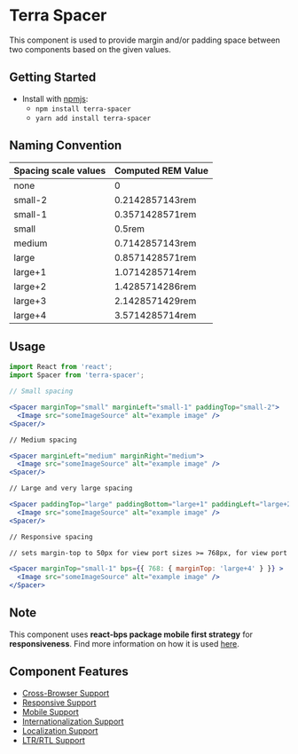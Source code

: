 # Terra Spacer

This component is used to provide margin and/or padding space between two components based on the given values.

## Getting Started

- Install with [npmjs](https://www.npmjs.com):
  - `npm install terra-spacer`
  - `yarn add install terra-spacer`

## Naming Convention

| Spacing scale values   | Computed REM Value |
| --------------------   | ------------------ |
| none                   | 0                 |
| small-2                | 0.2142857143rem   |
| small-1                | 0.3571428571rem   |
| small                  | 0.5rem            |
| medium                 | 0.7142857143rem   |
| large                  | 0.8571428571rem   |
| large+1                | 1.0714285714rem   |
| large+2                | 1.4285714286rem   |
| large+3                | 2.1428571429rem   |
| large+4                | 3.5714285714rem   |

## Usage

```jsx
import React from 'react';
import Spacer from 'terra-spacer';

// Small spacing

<Spacer marginTop="small" marginLeft="small-1" paddingTop="small-2">
  <Image src="someImageSource" alt="example image" />
<Spacer/>

// Medium spacing

<Spacer marginLeft="medium" marginRight="medium">
  <Image src="someImageSource" alt="example image" />
<Spacer/>

// Large and very large spacing

<Spacer paddingTop="large" paddingBottom="large+1" paddingLeft="large+2" marginLeft="large+4" marginRight="large+3">
  <Image src="someImageSource" alt="example image" />
<Spacer/>

// Responsive spacing

// sets margin-top to 50px for view port sizes >= 768px, for view port sizes < 768px sets margin-top to 5px

<Spacer marginTop="small-1" bps={{ 768: { marginTop: 'large+4' } }} >
  <Image src="someImageSource" alt="example image" />
</Spacer>
```

## Note

This component uses **react-bps package mobile first strategy** for **responsiveness**. Find more information on how it is used [here](https://www.npmjs.com/package/react-bps).


## Component Features

 * [Cross-Browser Support](https://github.com/cerner/terra-core/wiki/Component-Features#cross-browser-support)
 * [Responsive Support](https://github.com/cerner/terra-core/wiki/Component-Features#responsive-support)
 * [Mobile Support](https://github.com/cerner/terra-core/wiki/Component-Features#mobile-support)
 * [Internationalization Support](https://github.com/cerner/terra-core/wiki/Component-Features#internationalization-i18n-support)
 * [Localization Support](https://github.com/cerner/terra-core/wiki/Component-Features#localization-support)
 * [LTR/RTL Support](https://github.com/cerner/terra-core/wiki/Component-Features#ltr--rtl-support)
